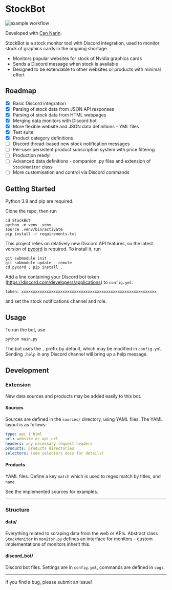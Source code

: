 # StockBot

![example workflow](https://github.com/Ivaneres/StockBot/actions/workflows/python-app.yml/badge.svg)

Developed with [Can Narin](https://github.com/cannarin025).

StockBot is a stock monitor tool with Discord integration, used to monitor stock of graphics cards in the ongoing shortage.

- Monitors popular websites for stock of Nvidia graphics cards
- Sends a Discord message when stock is available
- Designed to be extendable to other websites or products with minimal effort

## Roadmap

 * [x] Basic Discord integration
 * [x] Parsing of stock data from JSON API responses
 * [x] Parsing of stock data from HTML webpages
 * [x] Merging data monitors with Discord bot
 * [x] More flexible website and JSON data definitions - YML files
 * [x] Test suite
 * [x] Product category definitions
 * [ ] Discord thread-based new stock notification messages
 * [ ] Per-user persistent product subscription system with price filtering
 * [ ] Production ready!
 * [ ] Advanced data definitions - companion .py files and extension of `StockMonitor` class
 * [ ] More customisation and control via Discord commands

## Getting Started

Python 3.9 and pip are required. 

Clone the repo, then run
```
cd StockBot
python -m venv .venv
source .venv/bin/activate
pip install -r requirements.txt
```

This project relies on relatively new Discord API features, so the latest version of [pycord](https://github.com/Pycord-Development/pycord) is required. To install it, run

```
git submodule init
git submodule update --remote
cd pycord ; pip install .
```

Add a line containing your Discord bot token (https://discord.com/developers/applications) to `config.yml`:
```
token: xxxxxxxxxxxxxxxxxxxxxxxxxxxxxxxxxxxxxxxxxxxxxxxxxxxxxxxxxxx
```
and set the stock notifications channel and role.

## Usage

To run the bot, use
```
python main.py
```

The bot uses the `,` prefix by default, which may be modified in `config.yml`. Sending `,help` in any Discord channel will bring up a help message.

## Development

### Extension

New data sources and products may be added easily to this bot. 

#### Sources

Sources are defined in the `sources/` directory, using YAML files. The YAML layout is as follows:
```yaml
type: api | html
url: website or api url
headers: any necessary request headers
products: products directories
selectors: (see selectors docs for details)
```

#### Products

YAML files. Define a key `match` which is used to regex match by titles, and `name`.

See the implemented sources for examples.

---

### Structure

#### data/

Everything related to scraping data from the web or APIs. Abstract class `StockMonitor` in `monitor.py` defines an interface for monitors - custom implementations of monitors inherit this.

#### discord_bot/

Discord bot files. Settings are in `config.yml`, commands are defined in `cogs`.

---

If you find a bug, please submit an issue!
